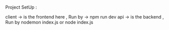 Project SetUp :

client -> is the frontend here , Run by -> npm run dev
api -> is the backend , Run by nodemon index.js or node index.js
